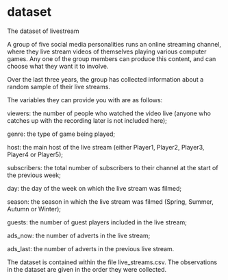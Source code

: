 # dataset
The dataset of livestream


A group of five social media personalities runs an online streaming channel, where they live stream videos of themselves playing various computer games. Any one of the group members can produce this content, and can choose what they want it to involve.

Over the last three years, the group has collected information about a random sample of their live streams.

The variables they can provide you with are as follows:

viewers: the number of people who watched the video live (anyone who catches up with the recording later is not included here);

genre: the type of game being played;

host: the main host of the live stream (either Player1, Player2, Player3, Player4 or Player5);

subscribers: the total number of subscribers to their channel at the start of the previous week;

day: the day of the week on which the live stream was filmed;

season: the season in which the live stream was filmed (Spring, Summer, Autumn or Winter);

guests: the number of guest players included in the live stream;

ads_now: the number of adverts in the live stream;

ads_last: the number of adverts in the previous live stream.

The dataset is contained within the file live_streams.csv. The observations in the dataset are given in the order they were collected.

